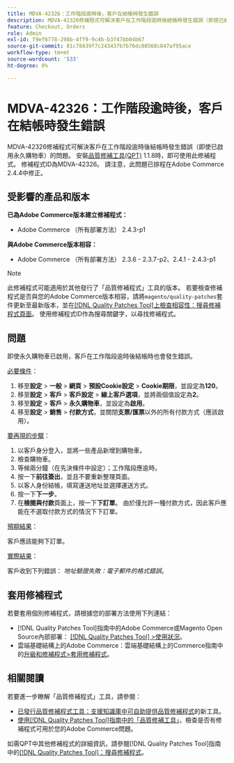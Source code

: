 ```yaml
---
title: MDVA-42326：工作階段逾時後，客戶在結帳時發生錯誤
description: MDVA-42326修補程式可解決客戶在工作階段逾時後結帳時發生錯誤（即使已啟用永久購物車）的問題。 安裝[Quality Patches Tool (QPT)](https://experienceleague.adobe.com/zh-hant/docs/commerce-knowledge-base/kb/announcements/commerce-announcements/magento-quality-patches-released-new-tool-to-self-serve-quality-patches) 1.1.8時，即可使用此修補程式。 修補程式ID為MDVA-42326。 請注意，此問題已排程在Adobe Commerce 2.4.4中修正。
feature: Checkout, Orders
role: Admin
exl-id: f9ef6778-298b-4ff9-9c4b-b3f47bb04b67
source-git-commit: 81c78439f7c243437b7b76dc80560c847af95ace
workflow-type: tm+mt
source-wordcount: '533'
ht-degree: 0%

---
```


# MDVA-42326：工作階段逾時後，客戶在結帳時發生錯誤

MDVA-42326修補程式可解決客戶在工作階段逾時後結帳時發生錯誤（即使已啟用永久購物車）的問題。 安裝[品質修補工具(QPT)](https://experienceleague.adobe.com/zh-hant/docs/commerce-knowledge-base/kb/announcements/commerce-announcements/magento-quality-patches-released-new-tool-to-self-serve-quality-patches) 1.1.8時，即可使用此修補程式。 修補程式ID為MDVA-42326。 請注意，此問題已排程在Adobe Commerce 2.4.4中修正。

## 受影響的產品和版本

**已為Adobe Commerce版本建立修補程式：**

* Adobe Commerce （所有部署方法） 2.4.3-p1

**與Adobe Commerce版本相容：**

* Adobe Commerce （所有部署方法） 2.3.6 - 2.3.7-p2、2.4.1 - 2.4.3-p1

>[!NOTE]
>
>此修補程式可能適用於其他發行了「品質修補程式」工具的版本。 若要檢查修補程式是否與您的Adobe Commerce版本相容，請將`magento/quality-patches`套件更新至最新版本，並在[[!DNL Quality Patches Tool]上檢查相容性：搜尋修補程式頁面](https://experienceleague.adobe.com/zh-hant/docs/commerce-knowledge-base/kb/announcements/commerce-announcements/magento-quality-patches-released-new-tool-to-self-serve-quality-patches)。 使用修補程式ID作為搜尋關鍵字，以尋找修補程式。

## 問題

即使永久購物車已啟用，客戶在工作階段逾時後結帳時也會發生錯誤。

<u>必要條件</u>：

1. 移至&#x200B;**設定** > **一般** > **網頁** > **預設Cookie設定** > **Cookie期限**，並設定為&#x200B;**120**。
1. 移至&#x200B;**設定** > **客戶** > **客戶設定** > **線上客戶選項**，並將兩個值設定為&#x200B;**2**。
1. 移至&#x200B;**設定** > **客戶** > **永久購物車**，並設定為&#x200B;**啟用**。
1. 移至&#x200B;**設定** > **銷售** > **付款方式**，並關閉&#x200B;**支票/匯票**&#x200B;以外的所有付款方式（應該啟用）。

<u>要再現的步驟</u>：

1. 以客戶身分登入，並將一些產品新增到購物車。
1. 檢查購物車。
1. 等候兩分鐘（在先決條件中設定）；工作階段應逾時。
1. 按一下&#x200B;**前往簽出**，並且不要重新整理頁面。
1. 以客人身份結帳，填寫運送地址並選擇運送方式。
1. 按一下&#x200B;**下一步**。
1. 在&#x200B;**檢閱與付款**&#x200B;頁面上，按一下&#x200B;**下訂單**。 由於僅允許一種付款方式，因此客戶應能在不選取付款方式的情況下下訂單。

<u>預期結果</u>：

客戶應該能夠下訂單。

<u>實際結果</u>：

客戶收到下列錯誤： *地址驗證失敗：電子郵件的格式錯誤*。

## 套用修補程式

若要套用個別修補程式，請根據您的部署方法使用下列連結：

* [!DNL Quality Patches Tool]指南中的Adobe Commerce或Magento Open Source內部部署： [[!DNL Quality Patches Tool] >使用狀況](/help/tools/quality-patches-tool/usage.md)。
* 雲端基礎結構上的Adobe Commerce：雲端基礎結構上的Commerce指南中的[升級和修補程式>套用修補程式](https://experienceleague.adobe.com/docs/commerce-cloud-service/user-guide/develop/upgrade/apply-patches.html?lang=zh-Hant)。

## 相關閱讀

若要進一步瞭解「品質修補程式」工具，請參閱：

* [已發行品質修補程式工具：支援知識庫中可自助提供品質修補程式](https://experienceleague.adobe.com/zh-hant/docs/commerce-knowledge-base/kb/announcements/commerce-announcements/magento-quality-patches-released-new-tool-to-self-serve-quality-patches)的新工具。
* [使用[!DNL Quality Patches Tool]指南中的「品質修補工具」](/help/tools/quality-patches-tool/patches-available-in-qpt/check-patch-for-magento-issue-with-magento-quality-patches.md)，檢查是否有修補程式可用於您的Adobe Commerce問題。

如需QPT中其他修補程式的詳細資訊，請參閱[!DNL Quality Patches Tool]指南中的[[!DNL Quality Patches Tool]：搜尋修補程式](https://experienceleague.adobe.com/tools/commerce-quality-patches/index.html?lang=zh-Hant)。
